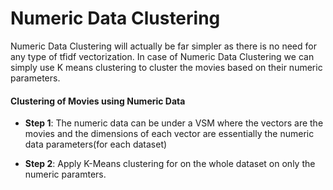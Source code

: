 # Numeric Data Clustering

Numeric Data Clustering will actually be far simpler as there is no need for any type of tfidf vectorization. In case of Numeric Data Clustering we can simply use K means clustering to cluster the movies based on their numeric parameters.

#### Clustering of Movies using Numeric Data

- **Step 1**: The numeric data can be under a VSM where the vectors are the movies and the dimensions of each vector are essentially the numeric data parameters(for each dataset)

- **Step 2**: Apply K-Means clustering for on the whole dataset on only the numeric paramters.

